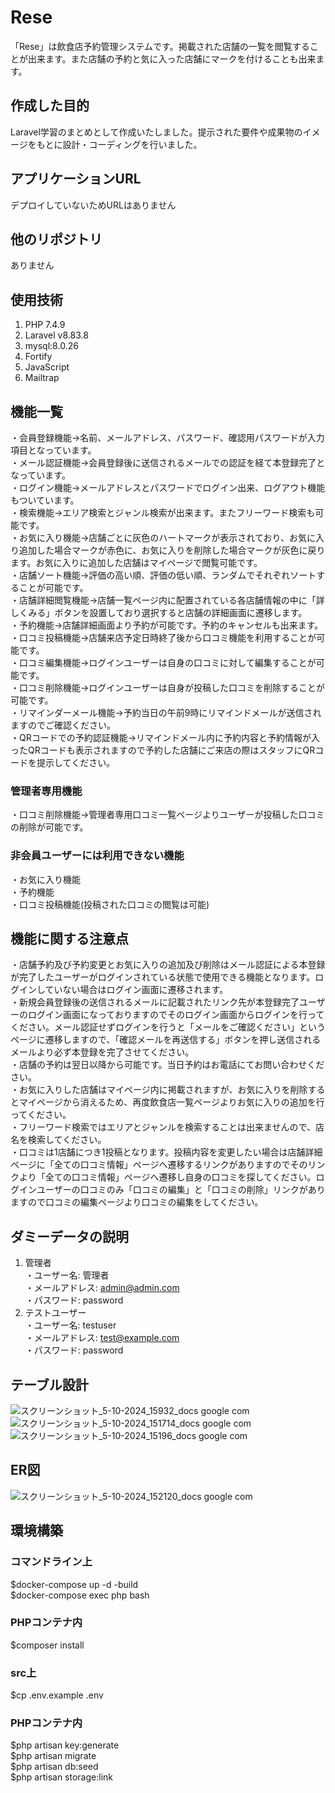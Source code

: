 # Rese
「Rese」は飲食店予約管理システムです。掲載された店舗の一覧を閲覧することが出来ます。また店舗の予約と気に入った店舗にマークを付けることも出来ます。

## 作成した目的
Laravel学習のまとめとして作成いたしました。提示された要件や成果物のイメージをもとに設計・コーディングを行いました。

## アプリケーションURL
デプロイしていないためURLはありません

## 他のリポジトリ
ありません

## 使用技術
1. PHP 7.4.9
2. Laravel v8.83.8
3. mysql:8.0.26
4. Fortify
5. JavaScript
6. Mailtrap

## 機能一覧
・会員登録機能→名前、メールアドレス、パスワード、確認用パスワードが入力項目となっています。  
・メール認証機能→会員登録後に送信されるメールでの認証を経て本登録完了となっています。  
・ログイン機能→メールアドレスとパスワードでログイン出来、ログアウト機能もついています。  
・検索機能→エリア検索とジャンル検索が出来ます。またフリーワード検索も可能です。  
・お気に入り機能→店舗ごとに灰色のハートマークが表示されており、お気に入り追加した場合マークが赤色に、お気に入りを削除した場合マークが灰色に戻ります。お気に入りに追加した店舗はマイページで閲覧可能です。  
・店舗ソート機能→評価の高い順、評価の低い順、ランダムでそれぞれソートすることが可能です。  
・店舗詳細閲覧機能→店舗一覧ページ内に配置されている各店舗情報の中に「詳しくみる」ボタンを設置しており選択すると店舗の詳細画面に遷移します。  
・予約機能→店舗詳細画面より予約が可能です。予約のキャンセルも出来ます。  
・口コミ投稿機能→店舗来店予定日時終了後から口コミ機能を利用することが可能です。  
・口コミ編集機能→ログインユーザーは自身の口コミに対して編集することが可能です。  
・口コミ削除機能→ログインユーザーは自身が投稿した口コミを削除することが可能です。  
・リマインダーメール機能→予約当日の午前9時にリマインドメールが送信されますのでご確認ください。  
・QRコードでの予約認証機能→リマインドメール内に予約内容と予約情報が入ったQRコードも表示されますので予約した店舗にご来店の際はスタッフにQRコードを提示してください。

### 管理者専用機能 
・口コミ削除機能→管理者専用口コミ一覧ページよりユーザーが投稿した口コミの削除が可能です。  

### 非会員ユーザーには利用できない機能
・お気に入り機能  
・予約機能  
・口コミ投稿機能(投稿された口コミの閲覧は可能)  

## 機能に関する注意点
・店舗予約及び予約変更とお気に入りの追加及び削除はメール認証による本登録が完了したユーザーがログインされている状態で使用できる機能となります。ログインしていない場合はログイン画面に遷移されます。   
・新規会員登録後の送信されるメールに記載されたリンク先が本登録完了ユーザーのログイン画面になっておりますのでそのログイン画面からログインを行ってください。メール認証せずログインを行うと「メールをご確認ください」というページに遷移しますので、「確認メールを再送信する」ボタンを押し送信されるメールより必ず本登録を完了させてください。  
・店舗の予約は翌日以降から可能です。当日予約はお電話にてお問い合わせください。  
・お気に入りした店舗はマイページ内に掲載されますが、お気に入りを削除するとマイページから消えるため、再度飲食店一覧ページよりお気に入りの追加を行ってください。  
・フリーワード検索ではエリアとジャンルを検索することは出来ませんので、店名を検索してください。  
・口コミは1店舗につき1投稿となります。投稿内容を変更したい場合は店舗詳細ページに「全ての口コミ情報」ページへ遷移するリンクがありますのでそのリンクより「全ての口コミ情報」ページへ遷移し自身の口コミを探してください。ログインユーザーの口コミのみ「口コミの編集」と「口コミの削除」リンクがありますので口コミの編集ページより口コミの編集をしてください。

## ダミーデータの説明
1.	管理者  
・ユーザー名: 管理者  
・メールアドレス: admin@admin.com  
・パスワード: password  
2.  テストユーザー  
・ユーザー名: testuser  
・メールアドレス: test@example.com  
・パスワード: password

## テーブル設計
![スクリーンショット_5-10-2024_15932_docs google com](https://github.com/user-attachments/assets/01ec6b9e-fae2-442e-9cd6-e148eca26da2)
![スクリーンショット_5-10-2024_151714_docs google com](https://github.com/user-attachments/assets/d55f6a2f-994e-45c9-9d2f-9cbf1a92ccd2)
![スクリーンショット_5-10-2024_15196_docs google com](https://github.com/user-attachments/assets/35fcd064-7924-49b1-9213-f236296413f2)

## ER図
![スクリーンショット_5-10-2024_152120_docs google com](https://github.com/user-attachments/assets/1ef55ca3-a02d-4abe-a698-092936011158)

## 環境構築

### コマンドライン上
$docker-compose up -d -build  
$docker-compose exec php bash

### PHPコンテナ内
$composer install

### src上
$cp .env.example .env

### PHPコンテナ内
$php artisan key:generate  
$php artisan migrate  
$php artisan db:seed  
$php artisan storage:link
